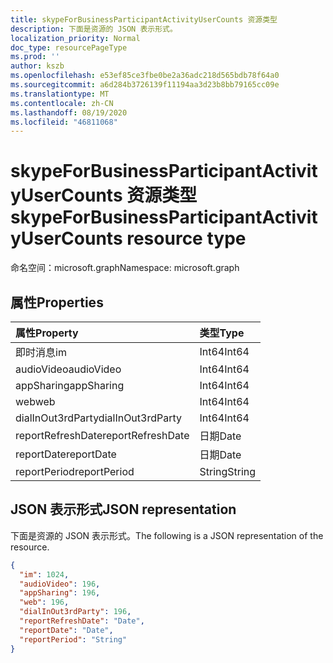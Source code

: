 ```yaml
---
title: skypeForBusinessParticipantActivityUserCounts 资源类型
description: 下面是资源的 JSON 表示形式。
localization_priority: Normal
doc_type: resourcePageType
ms.prod: ''
author: kszb
ms.openlocfilehash: e53ef85ce3fbe0be2a36adc218d565bdb78f64a0
ms.sourcegitcommit: a6d284b3726139f11194aa3d23b8bb79165cc09e
ms.translationtype: MT
ms.contentlocale: zh-CN
ms.lasthandoff: 08/19/2020
ms.locfileid: "46811068"
---
```

# <a name="skypeforbusinessparticipantactivityusercounts-resource-type"></a><span data-ttu-id="51096-103">skypeForBusinessParticipantActivityUserCounts 资源类型</span><span class="sxs-lookup"><span data-stu-id="51096-103">skypeForBusinessParticipantActivityUserCounts resource type</span></span>

<span data-ttu-id="51096-104">命名空间：microsoft.graph</span><span class="sxs-lookup"><span data-stu-id="51096-104">Namespace: microsoft.graph</span></span>

## <a name="properties"></a><span data-ttu-id="51096-105">属性</span><span class="sxs-lookup"><span data-stu-id="51096-105">Properties</span></span>

| <span data-ttu-id="51096-106">属性</span><span class="sxs-lookup"><span data-stu-id="51096-106">Property</span></span>          | <span data-ttu-id="51096-107">类型</span><span class="sxs-lookup"><span data-stu-id="51096-107">Type</span></span>   |
| :---------------- | :----- |
| <span data-ttu-id="51096-108">即时消息</span><span class="sxs-lookup"><span data-stu-id="51096-108">im</span></span>                | <span data-ttu-id="51096-109">Int64</span><span class="sxs-lookup"><span data-stu-id="51096-109">Int64</span></span>  |
| <span data-ttu-id="51096-110">audioVideo</span><span class="sxs-lookup"><span data-stu-id="51096-110">audioVideo</span></span>        | <span data-ttu-id="51096-111">Int64</span><span class="sxs-lookup"><span data-stu-id="51096-111">Int64</span></span>  |
| <span data-ttu-id="51096-112">appSharing</span><span class="sxs-lookup"><span data-stu-id="51096-112">appSharing</span></span>        | <span data-ttu-id="51096-113">Int64</span><span class="sxs-lookup"><span data-stu-id="51096-113">Int64</span></span>  |
| <span data-ttu-id="51096-114">web</span><span class="sxs-lookup"><span data-stu-id="51096-114">web</span></span>               | <span data-ttu-id="51096-115">Int64</span><span class="sxs-lookup"><span data-stu-id="51096-115">Int64</span></span>  |
| <span data-ttu-id="51096-116">dialInOut3rdParty</span><span class="sxs-lookup"><span data-stu-id="51096-116">dialInOut3rdParty</span></span> | <span data-ttu-id="51096-117">Int64</span><span class="sxs-lookup"><span data-stu-id="51096-117">Int64</span></span>  |
| <span data-ttu-id="51096-118">reportRefreshDate</span><span class="sxs-lookup"><span data-stu-id="51096-118">reportRefreshDate</span></span> | <span data-ttu-id="51096-119">日期</span><span class="sxs-lookup"><span data-stu-id="51096-119">Date</span></span>   |
| <span data-ttu-id="51096-120">reportDate</span><span class="sxs-lookup"><span data-stu-id="51096-120">reportDate</span></span>        | <span data-ttu-id="51096-121">日期</span><span class="sxs-lookup"><span data-stu-id="51096-121">Date</span></span>   |
| <span data-ttu-id="51096-122">reportPeriod</span><span class="sxs-lookup"><span data-stu-id="51096-122">reportPeriod</span></span>      | <span data-ttu-id="51096-123">String</span><span class="sxs-lookup"><span data-stu-id="51096-123">String</span></span> |

## <a name="json-representation"></a><span data-ttu-id="51096-124">JSON 表示形式</span><span class="sxs-lookup"><span data-stu-id="51096-124">JSON representation</span></span>

<span data-ttu-id="51096-125">下面是资源的 JSON 表示形式。</span><span class="sxs-lookup"><span data-stu-id="51096-125">The following is a JSON representation of the resource.</span></span>

<!-- {
  "blockType": "resource",
  "@odata.type": "microsoft.graph.skypeForBusinessParticipantActivityUserCounts"
} -->

```json
{
  "im": 1024,
  "audioVideo": 196,
  "appSharing": 196,
  "web": 196,
  "dialInOut3rdParty": 196,
  "reportRefreshDate": "Date",
  "reportDate": "Date",
  "reportPeriod": "String"
}
```
